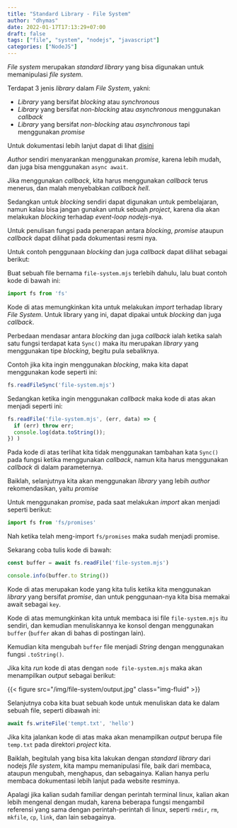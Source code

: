 ```yaml
---
title: "Standard Library - File System"
author: "dhymas"
date: 2022-01-17T17:13:29+07:00
draft: false
tags: ["file", "system", "nodejs", "javascript"]
categories: ["NodeJS"]
---
```


_File system_ merupakan _standard library_ yang bisa digunakan untuk memanipulasi _file system_.

Terdapat 3 jenis _library_ dalam _File System_, yakni:

- _Library_ yang bersifat _blocking_ atau _synchronous_
- _Library_ yang bersifat _non-blocking_ atau _asynchronous_ menggunakan _callback_
- _Library_ yang bersifat _non-blocking_ atau _asynchronous_ tapi menggunakan _promise_


Untuk dokumentasi lebih lanjut dapat di lihat [disini](https://nodejs.org/api/fs.html)

_Author_ sendiri menyarankan menggunakan _promise_, karena lebih mudah, dan juga bisa menggunakan `async await`.

Jika menggunakan _callback_, kita harus menggunakan _callback_ terus menerus, dan malah menyebabkan _callback hell_.

Sedangkan untuk _blocking_ sendiri dapat digunakan untuk pembelajaran, namun kalau bisa jangan gunakan untuk sebuah _project_, karena dia akan melakukan _blocking_ terhadap _event-loop nodejs_-nya.

Untuk penulisan fungsi pada penerapan antara _blocking_, _promise_ ataupun _callback_ dapat dilihat pada dokumentasi resmi nya.

Untuk contoh penggunaan _blocking_ dan juga _callback_ dapat dilihat sebagai berikut:

Buat sebuah file bernama `file-system.mjs` terlebih dahulu, lalu buat contoh kode di bawah ini:

```javascript
import fs from 'fs'
```

Kode di atas memungkinkan kita untuk melakukan _import_ terhadap library _File System_. Untuk library yang ini, dapat dipakai untuk _blocking_ dan juga _callback_.

Perbedaan mendasar antara _blocking_ dan juga _callback_ ialah ketika salah satu fungsi terdapat kata `Sync()` maka itu merupakan _library_ yang menggunakan tipe _blocking_, begitu pula sebaliknya.

Contoh jika kita ingin menggunakan _blocking_, maka kita dapat menggunakan kode seperti ini:

```javascript
fs.readFileSync('file-system.mjs')
```

Sedangkan ketika ingin menggunakan _callback_ maka kode di atas akan menjadi seperti ini:

```javascript
fs.readFile('file-system.mjs', (err, data) => {
  if (err) throw err;
  console.log(data.toString());
}) )
```

Pada kode di atas terlihat kita tidak menggunakan tambahan kata `Sync()` pada fungsi ketika menggunakan _callback_, namun kita harus menggunakan _callback_ di dalam parameternya.

Baiklah, selanjutnya kita akan menggunakan _library_ yang lebih _author_ rekomendasikan, yaitu _promise_

Untuk menggunakan _promise_, pada saat melakukan _import_ akan menjadi seperti berikut:

```javascript
import fs from 'fs/promises'
```

Nah ketika telah meng-import `fs/promises` maka sudah menjadi promise.

Sekarang coba tulis kode di bawah:

```javascript
const buffer = await fs.readFile('file-system.mjs')

console.info(buffer.to String())
```

Kode di atas merupakan kode yang kita tulis ketika kita menggunakan _library_ yang bersifat _promise_,  dan untuk penggunaan-nya kita bisa memakai await sebagai `key`.

Kode di atas memungkinkan kita untuk membaca isi file `file-system.mjs` itu sendiri, dan kemudian menuliskannya ke konsol dengan menggunakan `buffer` (`buffer` akan di bahas di postingan lain). 

Kemudian kita mengubah `buffer` file menjadi _String_ dengan menggunakan fungsi `.toString()`.

Jika kita _run_ kode di atas dengan `node file-system.mjs` maka akan menampilkan _output_ sebagai berikut:

{{< figure src="/img/file-system/output.jpg" class="img-fluid" >}}

Selanjutnya coba kita buat sebuah kode untuk menuliskan data ke dalam sebuah file, seperti dibawah ini:

```javascript
await fs.writeFile('tempt.txt', 'hello')
```

Jika kita jalankan kode di atas maka akan menampilkan _output_ berupa file `temp.txt` pada direktori _project_ kita. 

Baiklah, begitulah yang bisa kita lakukan dengan _standard library_ dari nodejs _file system_, kita mampu memanipulasi file, baik dari membaca, ataupun mengubah, menghapus, dan sebagainya. Kalian hanya perlu membaca dokumentasi lebih lanjut pada website resminya.

Apalagi jika kalian sudah familiar dengan perintah terminal linux, kalian akan lebih mengenal dengan mudah, karena beberapa fungsi mengambil referensi yang sama dengan perintah-perintah di linux, seperti `rmdir`, `rm`, `mkfile`, `cp`, `link`, dan lain sebagainya.
